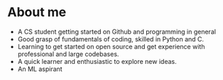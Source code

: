 # About me

- A CS student getting started on Github and programming in general
- Good grasp of fundamentals of coding, skilled in Python and C.
- Learning to get started on open source and get experience with professional and large codebases.
- A quick learner and enthusiastic to explore new ideas.
- An ML aspirant
